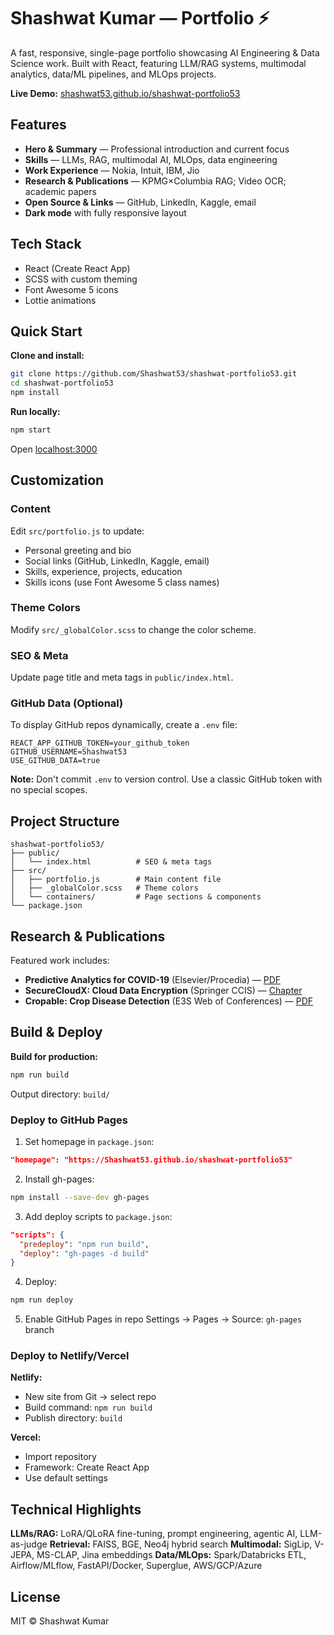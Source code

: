 # Shashwat Kumar — Portfolio ⚡

A fast, responsive, single-page portfolio showcasing AI Engineering & Data Science work. Built with React, featuring LLM/RAG systems, multimodal analytics, data/ML pipelines, and MLOps projects.

**Live Demo:** [shashwat53.github.io/shashwat-portfolio53](https://shashwat53.github.io/shashwat-portfolio53/)

## Features

- **Hero & Summary** — Professional introduction and current focus
- **Skills** — LLMs, RAG, multimodal AI, MLOps, data engineering
- **Work Experience** — Nokia, Intuit, IBM, Jio
- **Research & Publications** — KPMG×Columbia RAG; Video OCR; academic papers
- **Open Source & Links** — GitHub, LinkedIn, Kaggle, email
- **Dark mode** with fully responsive layout

## Tech Stack

- React (Create React App)
- SCSS with custom theming
- Font Awesome 5 icons
- Lottie animations

## Quick Start

**Clone and install:**

```bash
git clone https://github.com/Shashwat53/shashwat-portfolio53.git
cd shashwat-portfolio53
npm install
```

**Run locally:**

```bash
npm start
```

Open [localhost:3000](http://localhost:3000)

## Customization

### Content

Edit `src/portfolio.js` to update:

- Personal greeting and bio
- Social links (GitHub, LinkedIn, Kaggle, email)
- Skills, experience, projects, education
- Skills icons (use Font Awesome 5 class names)

### Theme Colors

Modify `src/_globalColor.scss` to change the color scheme.

### SEO & Meta

Update page title and meta tags in `public/index.html`.

### GitHub Data (Optional)

To display GitHub repos dynamically, create a `.env` file:

```env
REACT_APP_GITHUB_TOKEN=your_github_token
GITHUB_USERNAME=Shashwat53
USE_GITHUB_DATA=true
```

**Note:** Don't commit `.env` to version control. Use a classic GitHub token with no special scopes.

## Project Structure

```
shashwat-portfolio53/
├── public/
│   └── index.html          # SEO & meta tags
├── src/
│   ├── portfolio.js        # Main content file
│   ├── _globalColor.scss   # Theme colors
│   └── containers/         # Page sections & components
└── package.json
```

## Research & Publications

Featured work includes:

- **Predictive Analytics for COVID-19** (Elsevier/Procedia) — [PDF](https://pdf.sciencedirectassets.com/280203/1-s2.0-S1877050923X00143/1-s2.0-S1877050923021063/main.pdf)
- **SecureCloudX: Cloud Data Encryption** (Springer CCIS) — [Chapter](https://link.springer.com/chapter/10.1007/978-3-031-81458-7_6)
- **Cropable: Crop Disease Detection** (E3S Web of Conferences) — [PDF](https://www.e3s-conferences.org/articles/e3sconf/pdf/2024/21/e3sconf_icecs2024_01001.pdf)

## Build & Deploy

**Build for production:**

```bash
npm run build
```

Output directory: `build/`

### Deploy to GitHub Pages

1. Set homepage in `package.json`:

```json
"homepage": "https://Shashwat53.github.io/shashwat-portfolio53"
```

2. Install gh-pages:

```bash
npm install --save-dev gh-pages
```

3. Add deploy scripts to `package.json`:

```json
"scripts": {
  "predeploy": "npm run build",
  "deploy": "gh-pages -d build"
}
```

4. Deploy:

```bash
npm run deploy
```

5. Enable GitHub Pages in repo Settings → Pages → Source: `gh-pages` branch

### Deploy to Netlify/Vercel

**Netlify:**

- New site from Git → select repo
- Build command: `npm run build`
- Publish directory: `build`

**Vercel:**

- Import repository
- Framework: Create React App
- Use default settings

## Technical Highlights

**LLMs/RAG:** LoRA/QLoRA fine-tuning, prompt engineering, agentic AI, LLM-as-judge
**Retrieval:** FAISS, BGE, Neo4j hybrid search
**Multimodal:** SigLip, V-JEPA, MS-CLAP, Jina embeddings
**Data/MLOps:** Spark/Databricks ETL, Airflow/MLflow, FastAPI/Docker, Superglue, AWS/GCP/Azure

## License

MIT © Shashwat Kumar
